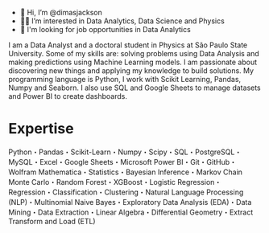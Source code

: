 - 👋 Hi, I’m @dimasjackson
- 👨‍💻 I’m interested in Data Analytics, Data Science and Physics
- 👀 I'm looking for job opportunities in Data Analytics

 I am a Data Analyst and a doctoral student in Physics at São Paulo State University. Some of my skills are: solving problems using Data Analysis and making predictions using Machine Learning models. I am passionate about discovering new things and applying my knowledge to build solutions. My programming language is Python, I work with Scikit Learning, Pandas, Numpy and Seaborn. I also use SQL and Google Sheets to manage datasets and Power BI to create dashboards. 

# Expertise
Python・Pandas・Scikit-Learn・Numpy・Scipy・SQL・PostgreSQL・MySQL・Excel・Google Sheets・Microsoft Power BI・Git・GitHub・Wolfram Mathematica・Statistics・Bayesian Inference・Markov Chain Monte Carlo・Random Forest・XGBoost・Logistic Regression・Regression・Classification・Clustering・Natural Language Processing (NLP)・Multinomial Naive Bayes・Exploratory Data Analysis (EDA)・Data Mining・Data Extraction・Linear Algebra・Differential Geometry・Extract Transform and Load (ETL)



<!---
dimasjackson/dimasjackson is a ✨ special ✨ repository because its `README.md` (this file) appears on your GitHub profile.
You can click the Preview link to take a look at your changes.
--->
